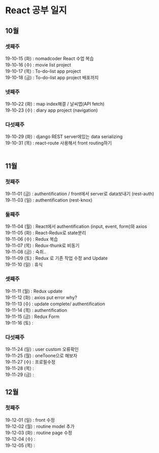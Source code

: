 # React 공부 일지
## 10월
### 셋째주
19-10-15 (화) : nomadcoder React 수업 복습</br>
19-10-16 (수) : movie list project</br>
19-10-17 (목) : To-do-list app project</br>
19-10-18 (금) : To-do-list app project 배포까지</br>
### 넷째주
19-10-22 (화) : map index해결 / 날씨앱(API fetch)</br>
19-10-23 (수) : diary app project (navigation)<br/>
### 다섯째주
19-10-29 (화) : django REST server에있는 data serializing<br/> 
19-10-31 (목) : react-route 사용해서 front routing하기
<br/><br/>
## 11월
### 첫째주
19-11-01 (금) : authentification / front에서 server로 data보내기 (rest-auth)<br/>
19-11-03 (일) : authentification (rest-knox)<br/>
### 둘째주
19-11-04 (월) : React에서 authentification (input, event, form)와 axios<br/>
19-11-05 (화) : React-Redux로 state분리<br/>
19-11-06 (수) : Redux 복습<br/>
19-11-07 (목) : Redux-thunk로 비동기<br/>
19-11-08 (금) : 숙취..<br/>
19-11-09 (토) : Redux 로 기존 작업 수정 and Update<br/>
19-11-10 (일) : 휴식
### 셋째주
19-11-11 (월) : Redux update<br>
19-11-12 (화) : axios put error why?<br>
19-11-13 (수) : update complete/ authentification<br>
19-11-14 (목) : authentification <br>
19-11-15 (금) : Redux Form<br>
19-11-16 (토) : <br>

### 다섯째주
19-11-24 (일) : user custom 오류확인<br>
19-11-25 (월) : oneToone으로 해보자<br>
19-11-27 (수) : 프로필수정<br>
19-11-28 (목) : <br>
19-11-29 (금) : <br>

## 12월
### 첫째주
19-12-01 (일) : front 수정<br>
19-12-02 (월) : routine model 추가<br>
19-12-03 (화) : routine page 수정<br>
19-12-04 (수) : <br>
19-12-05 (목) : <br>
